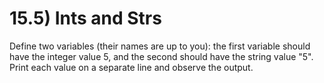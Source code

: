 # 15.5) Ints and Strs

Define two variables (their names are up to you): the first variable should have
the integer value 5, and the second should have the string value "5". Print each
value on a separate line and observe the output.
